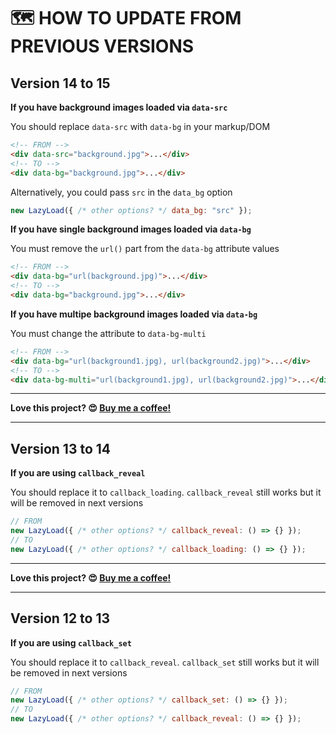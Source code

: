 # 🗺 HOW TO UPDATE FROM PREVIOUS VERSIONS

## Version 14 to 15

**If you have background images loaded via `data-src`**

You should replace `data-src` with `data-bg` in your markup/DOM

```html
<!-- FROM -->
<div data-src="background.jpg">...</div>
<!-- TO -->
<div data-bg="background.jpg">...</div>
```

Alternatively, you could pass `src` in the `data_bg` option

```js
new LazyLoad({ /* other options? */ data_bg: "src" });
```

**If you have single background images loaded via `data-bg`**

You must remove the `url()` part from the `data-bg` attribute values

```html
<!-- FROM -->
<div data-bg="url(background.jpg)">...</div>
<!-- TO -->
<div data-bg="background.jpg">...</div>
```

**If you have multipe background images loaded via `data-bg`**

You must change the attribute to `data-bg-multi`

```html
<!-- FROM -->
<div data-bg="url(background1.jpg), url(background2.jpg)">...</div>
<!-- TO -->
<div data-bg-multi="url(background1.jpg), url(background2.jpg)">...</div>
```

---

**Love this project? 😍 [Buy me a coffee!](https://ko-fi.com/verlok)**

---

## Version 13 to 14

**If you are using `callback_reveal`**

You should replace it to `callback_loading`. `callback_reveal` still works but it will be removed in next versions

```js
// FROM
new LazyLoad({ /* other options? */ callback_reveal: () => {} });
// TO
new LazyLoad({ /* other options? */ callback_loading: () => {} });
```

---

**Love this project? 😍 [Buy me a coffee!](https://ko-fi.com/verlok)**

---

## Version 12 to 13

**If you are using `callback_set`**

You should replace it to `callback_reveal`. `callback_set` still works but it will be removed in next versions

```js
// FROM
new LazyLoad({ /* other options? */ callback_set: () => {} });
// TO
new LazyLoad({ /* other options? */ callback_reveal: () => {} });
```

